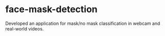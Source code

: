 # face-mask-detection
Developed an application for mask/no mask classification in webcam and real-world videos.
